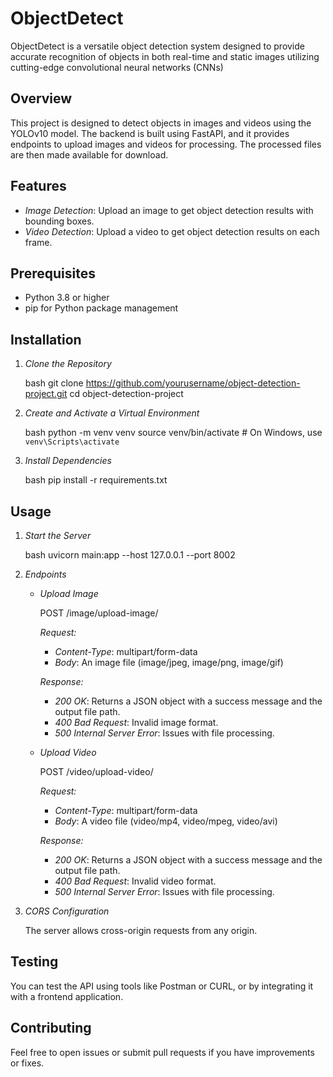 # ObjectDetect
ObjectDetect is a versatile object detection system designed to provide accurate recognition of objects in both real-time and static images  utilizing cutting-edge convolutional neural networks (CNNs)

## Overview

This project is designed to detect objects in images and videos using the YOLOv10 model. The backend is built using FastAPI, and it provides endpoints to upload images and videos for processing. The processed files are then made available for download.

## Features

- *Image Detection*: Upload an image to get object detection results with bounding boxes.
- *Video Detection*: Upload a video to get object detection results on each frame.

## Prerequisites

- Python 3.8 or higher
- pip for Python package management

## Installation

1. *Clone the Repository*

   bash
   git clone https://github.com/yourusername/object-detection-project.git
   cd object-detection-project
   

2. *Create and Activate a Virtual Environment*

   bash
   python -m venv venv
   source venv/bin/activate  # On Windows, use `venv\Scripts\activate`
   

3. *Install Dependencies*

   bash
   pip install -r requirements.txt
   

## Usage

1. *Start the Server*

   bash
   uvicorn main:app --host 127.0.0.1 --port 8002
   

2. *Endpoints*

   - *Upload Image*

     
     POST /image/upload-image/
     

     *Request:*

     - *Content-Type*: multipart/form-data
     - *Body*: An image file (image/jpeg, image/png, image/gif)

     *Response:*

     - *200 OK*: Returns a JSON object with a success message and the output file path.
     - *400 Bad Request*: Invalid image format.
     - *500 Internal Server Error*: Issues with file processing.

   - *Upload Video*

     
     POST /video/upload-video/
     

     *Request:*

     - *Content-Type*: multipart/form-data
     - *Body*: A video file (video/mp4, video/mpeg, video/avi)

     *Response:*

     - *200 OK*: Returns a JSON object with a success message and the output file path.
     - *400 Bad Request*: Invalid video format.
     - *500 Internal Server Error*: Issues with file processing.

3. *CORS Configuration*

   The server allows cross-origin requests from any origin.
   
## Testing

You can test the API using tools like Postman or CURL, or by integrating it with a frontend application.


## Contributing

Feel free to open issues or submit pull requests if you have improvements or fixes.
